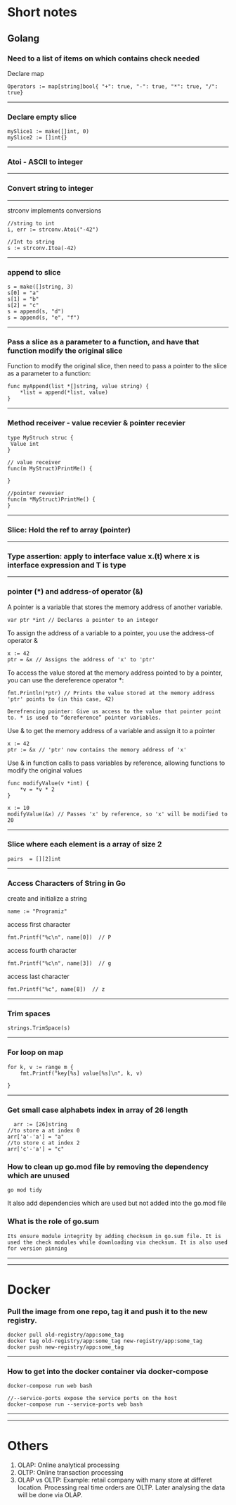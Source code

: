 # Short notes

## Golang


 ### Need to a list of items on which contains check needed 

Declare map

```Operators := map[string]bool{ "+": true, "-": true, "*": true, "/": true}```

-----

### Declare empty slice
```
mySlice1 := make([]int, 0)
mySlice2 := []int{}
```
----

### Atoi - ASCII to integer

----
### Convert string to integer

-----

strconv implements conversions
```
//string to int
i, err := strconv.Atoi("-42")

//Int to string
s := strconv.Itoa(-42)
```

-----
### append to slice

```
s = make([]string, 3)
s[0] = "a"
s[1] = "b"
s[2] = "c"
s = append(s, "d")
s = append(s, "e", "f")
```
----
### Pass a slice as a parameter to a function, and have that function modify the original slice
  
Function to modify the original slice, then need to pass a pointer to the slice as  a parameter to a function:
```
func myAppend(list *[]string, value string) {
    *list = append(*list, value)
}
```
----
### Method receiver - value recevier & pointer recevier

```
type MyStruch struc {
 Value int
}

// value receiver
func(m MyStruct)PrintMe() {
 
}

//pointer revevier
func(m *MyStruct)PrintMe() {
}

```
-----
### Slice: Hold the ref to array (pointer)
-----
### Type assertion: apply to interface value x.(t) where x is interface expression and T is type

-----


### pointer (*) and address-of operator (&)

A pointer is a variable that stores the memory address of another variable.
```
var ptr *int // Declares a pointer to an integer
```

To assign the address of a variable to a pointer, you use the address-of operator & 
```
x := 42
ptr = &x // Assigns the address of 'x' to 'ptr'
```

To access the value stored at the memory address pointed to by a pointer, you can use the dereference operator *:
```
fmt.Println(*ptr) // Prints the value stored at the memory address 'ptr' points to (in this case, 42)

Derefrencing pointer: Give us access to the value that pointer point to. * is used to “dereference” pointer variables. 
```

Use & to get the memory address of a variable and assign it to a pointer

```
x := 42
ptr := &x // 'ptr' now contains the memory address of 'x'
```

Use & in function calls to pass variables by reference, allowing functions to modify the original values

```
func modifyValue(v *int) {
    *v = *v * 2
}

x := 10
modifyValue(&x) // Passes 'x' by reference, so 'x' will be modified to 20
```
------
### Slice where each element is a array of size 2

```
pairs  = [][2]int
```
------

### Access Characters of String in Go

  create and initialize a string
  
  `name := "Programiz"`

  access first character
  
  `fmt.Printf("%c\n", name[0])  // P`

  access fourth character
  
  `fmt.Printf("%c\n", name[3])  // g`

  access last character
  
  `fmt.Printf("%c", name[8])  // z`

------

### Trim spaces

```
strings.TrimSpace(s)
```
-----

### For loop on map

```
for k, v := range m { 
    fmt.Printf("key[%s] value[%s]\n", k, v)

}
```
-----

### Get small case alphabets index in array of 26 length

```
  arr := [26]string
//to store a at index 0
arr['a'-'a'] = "a"
//to store c at index 2
arr['c'-'a'] = "c"
```

### How to clean up go.mod file by removing the dependency which are unused

```
go mod tidy
```
It also add dependencies which are used but not added into the go.mod file

### What is the role of go.sum

```
Its ensure module integrity by adding checksum in go.sum file. It is used the check modules while downloading via checksum. It is also used for version pinning  
```

---------
---------

# Docker

### Pull the image from one repo, tag it and push it to the new registry.

```
docker pull old-registry/app:some_tag
docker tag old-registry/app:some_tag new-registry/app:some_tag
docker push new-registry/app:some_tag
```
-----

### How to get into the docker container via docker-compose 
```
docker-compose run web bash

//--service-ports expose the service ports on the host
docker-compose run --service-ports web bash
```



-----
-----
# Others

1. OLAP: Online analytical processing
2. OLTP: Online transaction processing
3. OLAP vs OLTP: Example: retail company with many store at differet location. Processing real time orders are OLTP. Later analysing the data will be done via OLAP.

